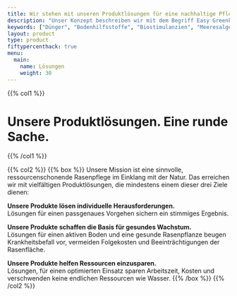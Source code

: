 ```yaml
---
title: Wir stehen mit unseren Produktlösungen für eine nachhaltige Pflege.
description: "Unser Konzept beschreiben wir mit dem Begriff Easy Greenkeeping. Das bedeutet kurzgefasst: so viel wie nötig, so wenig wie möglich."
keywords: ["Dünger", "Bodenhilfsstoffe", "Biostimulanzien", "Meeresalgen", "Rasenmäher", "Drainage", "Hygiene", "Infinicut", "Sea Nymph"]
layout: product
type: product
fiftypercenthack: true
menu:
  main:
    name: Lösungen
    weight: 30
---
```

{{% col1 %}}
<h1 class="c-headline c-headline--inverted">
  <span>Unsere Produktlösungen.</span> <span class='br'></span><span>Eine runde Sache.</span>
</h1>
{{% /col1 %}}

{{% col2 %}}
{{% box %}}
Unsere Mission ist eine sinnvolle, ressourcenschonende Rasenpflege im Einklang mit der Natur. Das erreichen wir mit vielfältigen Produktlösungen, die mindestens einem dieser drei Ziele dienen:

**Unsere Produkte lösen individuelle Herausforderungen.**  
Lösungen für einen passgenaues Vorgehen sichern ein stimmiges Ergebnis.

**Unsere Produkte schaffen die Basis für gesundes Wachstum.**  
Lösungen für einen aktiven Boden und eine gesunde Rasenpflanze beugen Krankheitsbefall vor, vermeiden Folgekosten und Beeinträchtigungen der Rasenfläche.

**Unsere Produkte helfen Ressourcen einzusparen.**  
Lösungen, für einen optimierten Einsatz sparen Arbeitszeit, Kosten und verschwenden keine endlichen Ressourcen wie Wasser.
{{% /box %}}
{{% /col2 %}}

